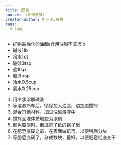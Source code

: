 ```yaml
---
title: 肥皂
source: 《如何煮狼》
creator-author: M.F.K.费雪
tags:
  - soap
---
```


- 矿物盐融化的油脂(食用油脂不宜)5lb
- 碱液1lb
- 冷水1qt
- 蹦砂3tsp
- 盐1tsp
- 糖2tbsp
- 冷水0.5cup
- 氨水0.25cup

1. 用冷水溶解碱液
2. 等溶液冷却后，徐徐加入油脂，边加边搅拌
3. 混合其他材料，加进油碱溶液中
4. 搅拌至液体质地变为浓稠
5. 颜色变淡时，倒进铺了纸的锅子里
6. 在肥皂变硬之前，在表面做记号，以便稍后分块
7. 等肥皂变硬了，分成数块，叠好，以便肥皂彻底变干